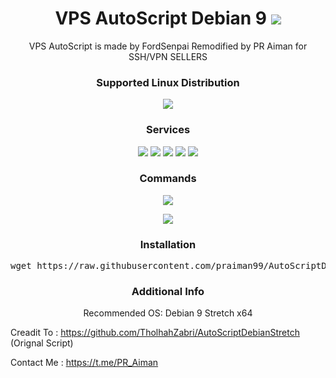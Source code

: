 <h1 align="center"> VPS AutoScript Debian 9 <img src="https://img.shields.io/badge/Version-1.0-blue.svg"></h1>

<p align="center">VPS AutoScript is made by FordSenpai Remodified by PR Aiman for SSH/VPN SELLERS</p>
<h3 align="center">Supported Linux Distribution</h3>
<p align="center">
  <a><img src="https://img.shields.io/badge/Support-Debian%209-red.svg"></a>
  
</p>
<h3 align="center">Services</h3>
<p align="center">
  <a><img src="https://img.shields.io/badge/Service-OpenSSH-green.svg"></a>
  <a><img src="https://img.shields.io/badge/Service-Dropbear-green.svg"></a>
  <a><img src="https://img.shields.io/badge/Service-Stunnel-green.svg"></a>
  <a><img src="https://img.shields.io/badge/Service-OpenVPN-green.svg"></a>
  <a><img src="https://img.shields.io/badge/Service-Squid3-green.svg"></a>
 </p>
<h3 align="center">Commands</h3>
<p align="center">
  <a><img src="https://img.shields.io/badge/Commands-menu-yellow.svg"></a>
  </p>
<p align="center">
  <a><img src="https://img.shields.io/badge/Life%20Time-IP%20Registered-lightgrey.svg"><a>
  </p>
  
<h3 align="center">Installation</h3>

<p align="center">
<pre>wget https://raw.githubusercontent.com/praiman99/AutoScriptDebian9/master/debian9.sh && chmod +x debian9.sh && ./debian9.sh
</pre></p>

<h3 align="center">Additional Info</h3>
<p align="center">
Recommended OS: Debian 9 Stretch x64

Creadit To : https://github.com/TholhahZabri/AutoScriptDebianStretch (Orignal Script)

Contact Me : https://t.me/PR_Aiman
   </p>
